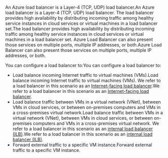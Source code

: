 <span data-ttu-id="7f0b4-101">An Azure load balancer is a Layer-4 (TCP, UDP) load balancer.</span><span class="sxs-lookup"><span data-stu-id="7f0b4-101">An Azure load balancer is a Layer-4 (TCP, UDP) load balancer.</span></span> <span data-ttu-id="7f0b4-102">The load balancer provides high availability by distributing incoming traffic among healthy service instances in cloud services or virtual machines in a load balancer set.</span><span class="sxs-lookup"><span data-stu-id="7f0b4-102">The load balancer provides high availability by distributing incoming traffic among healthy service instances in cloud services or virtual machines in a load balancer set.</span></span> <span data-ttu-id="7f0b4-103">Azure Load Balancer can also present those services on multiple ports, multiple IP addresses, or both.</span><span class="sxs-lookup"><span data-stu-id="7f0b4-103">Azure Load Balancer can also present those services on multiple ports, multiple IP addresses, or both.</span></span>

<span data-ttu-id="7f0b4-104">You can configure a load balancer to:</span><span class="sxs-lookup"><span data-stu-id="7f0b4-104">You can configure a load balancer to:</span></span>

* <span data-ttu-id="7f0b4-105">Load balance incoming Internet traffic to virtual machines (VMs).</span><span class="sxs-lookup"><span data-stu-id="7f0b4-105">Load balance incoming Internet traffic to virtual machines (VMs).</span></span> <span data-ttu-id="7f0b4-106">We refer to a load balancer in this scenario as an [Internet-facing load balancer](../articles/load-balancer/load-balancer-internet-overview.md).</span><span class="sxs-lookup"><span data-stu-id="7f0b4-106">We refer to a load balancer in this scenario as an [Internet-facing load balancer](../articles/load-balancer/load-balancer-internet-overview.md).</span></span>
* <span data-ttu-id="7f0b4-107">Load balance traffic between VMs in a virtual network (VNet), between VMs in cloud services, or between on-premises computers and VMs in a cross-premises virtual network.</span><span class="sxs-lookup"><span data-stu-id="7f0b4-107">Load balance traffic between VMs in a virtual network (VNet), between VMs in cloud services, or between on-premises computers and VMs in a cross-premises virtual network.</span></span> <span data-ttu-id="7f0b4-108">We refer to a load balancer in this scenario as an [internal load balancer (ILB)](../articles/load-balancer/load-balancer-internal-overview.md).</span><span class="sxs-lookup"><span data-stu-id="7f0b4-108">We refer to a load balancer in this scenario as an [internal load balancer (ILB)](../articles/load-balancer/load-balancer-internal-overview.md).</span></span>
* <span data-ttu-id="7f0b4-109">Forward external traffic to a specific VM instance.</span><span class="sxs-lookup"><span data-stu-id="7f0b4-109">Forward external traffic to a specific VM instance.</span></span>
